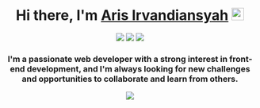 <h1 align="center">Hi there, I'm <a href="https://github.com/arisirvandiansyah">Aris Irvandiansyah</a> <img src="https://media.giphy.com/media/hvRJCLFzcasrR4ia7z/giphy.gif" width="25px"></h1>

<p align="center">
  <a href="https://twitter.com/#"><img src="https://img.shields.io/badge/Twitter-1DA1F2?style=for-the-badge&logo=twitter&logoColor=white" /></a>
  <a href="https://www.linkedin.com/in/#"><img src="https://img.shields.io/badge/LinkedIn-0077B5?style=for-the-badge&logo=linkedin&logoColor=white" /></a>
  <a href="https://#"><img src="https://img.shields.io/badge/Portfolio-000000?style=for-the-badge&logo=github&logoColor=white" /></a>
</p>

<h3 align="center">I'm a passionate web developer with a strong interest in front-end development, and I'm always looking for new challenges and opportunities to collaborate and learn from others.</h3>

<p align="center">
<!--   <img src="https://github-readme-stats.vercel.app/api?username=arisirvandiansyah&show_icons=true&theme=dark&hide=stars,issues,prs,contribs" /> -->
  <img src="https://github-readme-stats.vercel.app/api/top-langs/?username=arisirvandiansyah&layout=compact&theme=dark" />
</p>
